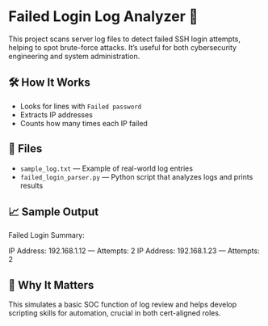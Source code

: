 # Failed Login Log Analyzer 🔐

This project scans server log files to detect failed SSH login attempts, helping to spot brute-force attacks. It’s useful for both cybersecurity engineering and system administration.

## 🛠 How It Works
- Looks for lines with `Failed password`
- Extracts IP addresses
- Counts how many times each IP failed

## 📁 Files
- `sample_log.txt` — Example of real-world log entries
- `failed_login_parser.py` — Python script that analyzes logs and prints results

## 📈 Sample Output
Failed Login Summary:

IP Address: 192.168.1.12 — Attempts: 2
IP Address: 192.168.1.23 — Attempts: 2

## 🎯 Why It Matters
This simulates a basic SOC function of log review and helps develop scripting skills for automation, crucial in both cert-aligned roles.
